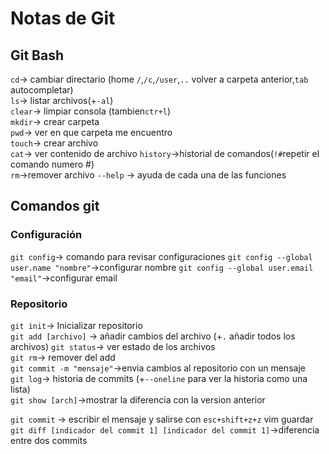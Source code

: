 # Notas de Git

## Git Bash

`cd`-> cambiar directario (home `/`,`/c`,`/user`,`..` volver a carpeta anterior,`tab` autocompletar)  
`ls`-> listar archivos(+`-al`)  
`clear`-> limpiar consola (tambien`ctr+l`)  
`mkdir`-> crear carpeta  
`pwd`-> ver en que carpeta me encuentro  
`touch`-> crear archivo  
`cat`-> ver contenido de archivo
`history`->historial de comandos(`!#`repetir el comando numero #)  
`rm`->remover archivo
`--help` -> ayuda de cada una de las funciones

## Comandos git

### Configuración

`git config`-> comando para revisar configuraciones
`git config --global user.name "nombre"`->configurar nombre
`git config --global user.email "email"`->configurar email

### Repositorio

`git init`-> Inicializar repositorio  
`git add [archivo]` -> añadir cambios del archivo (+`.` añadir todos los archivos)
`git status`-> ver estado de los archivos  
`git rm`-> remover del add  
`git commit -m "mensaje"`->envia cambios al repositorio con un mensaje  
`git log`-> historia de commits (+`--oneline` para ver la historia como una lista)  
`git show [arch]`->mostrar la diferencia con la version anterior

`git commit` -> escribir el mensaje y salirse con `esc+shift+z+z` vim  guardar  
`git diff [indicador del commit 1] [indicador del commit 1]`->diferencia entre dos commits  
